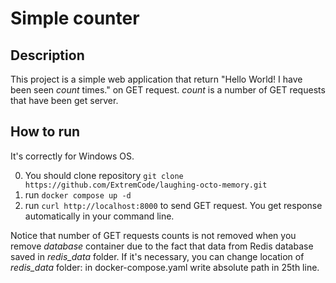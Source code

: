 # Simple counter

## Description

This project is a simple web application that return "Hello World! I have been seen *count* times." on GET request. *count* is a number of GET requests that have been get server.

## How to run

It's correctly for Windows OS.

0. You should clone repository `git clone https://github.com/ExtremCode/laughing-octo-memory.git`
1. run `docker compose up -d`
2. run `curl http://localhost:8000` to send GET request. You get response automatically in your command line.

Notice that number of GET requests counts is not removed when you remove *database* container due to the fact that data from Redis database saved in *redis_data* folder. If it's necessary, you can change location of *redis_data* folder: in docker-compose.yaml write absolute path in 25th line.
